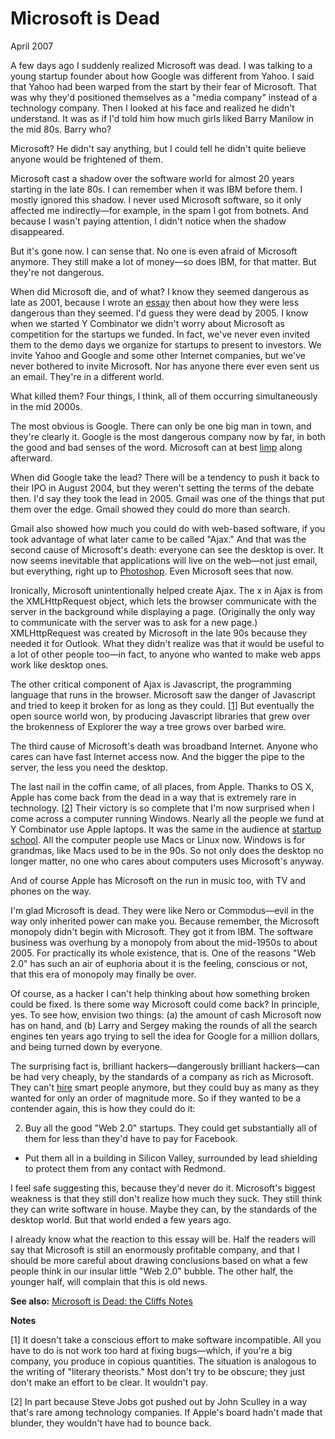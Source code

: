 # Microsoft is Dead

April 2007  
  
A few days ago I suddenly realized Microsoft was dead. I was talking
to a young startup founder about how Google was different from
Yahoo. I said that Yahoo had been warped from the start by
their fear of Microsoft. That was why they'd positioned themselves
as a "media company" instead of a technology company. Then I looked
at his face and realized he didn't understand. It was as if I'd
told him how much girls liked Barry Manilow in the mid
80s. Barry who?  
  
Microsoft? He didn't say anything, but I could tell he didn't quite
believe anyone would be frightened of them.  
  
Microsoft cast
a shadow over the software world for almost 20 years
starting in the late 80s.
I can remember when it was IBM before them. I mostly ignored this
shadow. I never used Microsoft software, so it only affected me
indirectly—for example, in the spam I got from botnets. And
because I wasn't paying attention, I didn't notice when the shadow
disappeared.  
  
But it's gone now. I can sense that. No one is even afraid of
Microsoft anymore. They still make a lot of money—so does IBM,
for that matter. But they're not dangerous.  
  
When did Microsoft die, and of what? I know they seemed dangerous
as late as 2001, because I wrote an [essay](road.html) then 
about how they were
less dangerous than they seemed. I'd guess they were dead by 2005.
I know when we started Y Combinator we didn't worry about Microsoft
as competition for the startups we funded. In fact, we've never
even invited them to the demo days we organize for startups to
present to investors. We invite Yahoo and Google and some other
Internet companies, but we've never bothered to invite Microsoft.
Nor has anyone there ever even sent us an email. They're in a
different world.  
  
What killed them? Four things, I think, all of them occurring
simultaneously in the mid 2000s.  
  
The most obvious is Google. There can only be one big man in town,
and they're clearly it. Google is the most dangerous company
now by far, in both the good and bad senses of the word. Microsoft
can at best [limp](http://live.com) along afterward.  
  
When did Google take the lead? There will be a tendency to push
it back to their IPO in August 2004, but they weren't setting the
terms of the debate then. I'd say they took the lead in
2005. Gmail was one of the things that put them over the edge.
Gmail showed they could do more than search.  
  
Gmail also showed how much you could do with web-based software,
if you took advantage of what later came to be called "Ajax." And
that was the second cause of Microsoft's death: everyone can see the
desktop is over. It now seems inevitable that applications will
live on the web—not just email, but everything, right up to
[Photoshop](http://snipshot.com). Even Microsoft sees that now.  
  
Ironically, Microsoft unintentionally helped create Ajax. The x
in Ajax is from the XMLHttpRequest object, which lets the browser
communicate with the server in the background while displaying a page.
(Originally the only way to communicate with the server was to 
ask for a new page.) XMLHttpRequest was created by Microsoft in the late 90s
because they needed it for Outlook. What they didn't realize was
that it would be useful to a lot of other people too—in fact, to
anyone who wanted to make web apps work like desktop ones.  
  
The other critical component of Ajax is Javascript, the programming
language that runs in the browser. Microsoft saw the danger of
Javascript and tried to keep it broken for as long as they could.
[[1](#f1n)] 
But eventually the open source world won, by producing
Javascript libraries that grew over the brokenness of Explorer
the way a tree grows over barbed wire.  
  
The third cause of Microsoft's death was broadband Internet. Anyone
who cares can have fast Internet access
now. And the bigger the pipe to the server, the less you need the
desktop.  
  
The last nail in the coffin came, of all places, from Apple. 
Thanks to OS X, Apple has come back from the dead in a way
that is extremely rare in technology.
[[2](#f2n)]
Their victory is so complete that I'm now surprised when I come across
a computer running Windows. Nearly all the people we fund at Y
Combinator use Apple laptops. It was the same in the audience at 
[startup
school](http://www.bosstalks.com/StartupSchool2007/all_macs_and_all_writing.jpg). All the computer people use Macs or Linux now. Windows is for
grandmas, like Macs used to be in the 90s. So not only does the
desktop no longer matter, no one who cares about computers uses
Microsoft's anyway.  
  
And of course Apple has Microsoft on the run in music
too, with TV and phones on the way.  
  
I'm glad Microsoft is dead. They were like Nero or 
Commodus—evil
in the way only inherited power can make you. Because remember,
the Microsoft monopoly didn't begin with Microsoft. They got it
from IBM. The software business was overhung by a
monopoly from about the mid-1950s to about 2005. For practically
its whole existence, that is. One of the reasons "Web 2.0" has
such an air of euphoria about it is the feeling, conscious or not,
that this era of monopoly may finally be over.  
  
Of course, as a hacker I can't help thinking about how something
broken could be fixed. Is there some way Microsoft could come back?
In principle, yes. To see how, envision two things: (a) the amount
of cash Microsoft now has on hand, and (b) Larry and Sergey making
the rounds of all the search engines ten years ago trying to sell
the idea for Google for a million dollars, and being turned down
by everyone.  
  
The surprising fact is, brilliant hackers—dangerously brilliant
hackers—can be had very cheaply, by the standards of a
company as rich as Microsoft. They can't 
[hire](hiring.html) smart people anymore,
but they could buy as many as they wanted for only an order of magnitude 
more. So if they wanted to be a contender
again, this is how they could do it:


2.  Buy all the good "Web 2.0" startups. They could get substantially
 all of them for less than they'd have to pay for Facebook.  
  
-  Put them all in a building in Silicon Valley, surrounded by
 lead shielding to protect them from any contact with Redmond.




I feel safe suggesting this, because they'd never do it. Microsoft's
biggest weakness is that they still don't realize how much they
suck. They still think they can write software in house. Maybe they
can, by the standards of the desktop world. But that world ended
a few years ago.  
  
I already know what the reaction to this essay will be. Half the
readers will say that Microsoft is still an enormously profitable
company, and that I should be more
careful about drawing conclusions based on what a few people think
in our insular little "Web 2.0" bubble. The other half, the younger
half, will complain that this is old news.  
  
  
  
  
  
**See also:** [Microsoft is Dead: the Cliffs Notes](cliffsnotes.html)  
  
**Notes**  
  
[1]
It doesn't take a conscious effort to make software incompatible.
All you have to do is not work too hard at fixing bugs—which, if
you're a big company, you produce in copious quantities. The
situation is analogous to the writing of "literary
theorists." Most don't try to be obscure; they just don't make an
effort to be clear. It wouldn't pay.  
  
[2]
In part because Steve Jobs got pushed out by John Sculley in
a way that's rare among technology companies. If Apple's board
hadn't made that blunder, they wouldn't have had to bounce back.  
  
